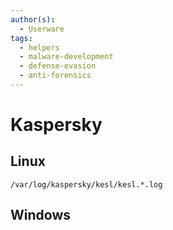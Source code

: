 ```yaml
---
author(s):
  - Userware
tags:
  - helpers
  - malware-development
  - defense-evasion
  - anti-forensics
---
```

# Kaspersky

## Linux

```
/var/log/kaspersky/kesl/kesl.*.log
```

## Windows

```

```